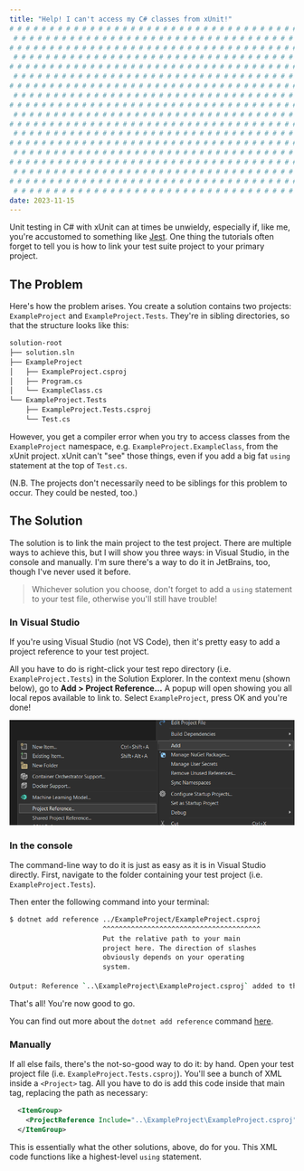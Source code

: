 ```yaml
---
title: "Help! I can't access my C# classes from xUnit!"
# # # # # # # # # # # # # # # # # # # # # # # # # # # # # # # # # # # # # # # #
 # # # # # # # # # # # # # # # # # # # # # # # # # # # # # # # # # # # # # # # #
# # # # # # # # # # # # # # # # # # # # # # # # # # # # # # # # # # # # # # # #
 # # # # # # # # # # # # # # # # # # # # # # # # # # # # # # # # # # # # # # # #
# # # # # # # # # # # # # # # # # # # # # # # # # # # # # # # # # # # # # # # #
 # # # # # # # # # # # # # # # # # # # # # # # # # # # # # # # # # # # # # # # #
# # # # # # # # # # # # # # # # # # # # # # # # # # # # # # # # # # # # # # # #
 # # # # # # # # # # # # # # # # # # # # # # # # # # # # # # # # # # # # # # # #
# # # # # # # # # # # # # # # # # # # # # # # # # # # # # # # # # # # # # # # #
 # # # # # # # # # # # # # # # # # # # # # # # # # # # # # # # # # # # # # # # #
# # # # # # # # # # # # # # # # # # # # # # # # # # # # # # # # # # # # # # # #
 # # # # # # # # # # # # # # # # # # # # # # # # # # # # # # # # # # # # # # # #
# # # # # # # # # # # # # # # # # # # # # # # # # # # # # # # # # # # # # # # #
 # # # # # # # # # # # # # # # # # # # # # # # # # # # # # # # # # # # # # # # #
# # # # # # # # # # # # # # # # # # # # # # # # # # # # # # # # # # # # # # # #
 # # # # # # # # # # # # # # # # # # # # # # # # # # # # # # # # # # # # # # # #
# # # # # # # # # # # # # # # # # # # # # # # # # # # # # # # # # # # # # # # #
 # # # # # # # # # # # # # # # # # # # # # # # # # # # # # # # # # # # # # # # #
date: 2023-11-15
---
```


Unit testing in C# with xUnit can at times be unwieldy, especially if, like me, you're accustomed to something like [Jest](https://jestjs.io/). One thing the tutorials often forget to tell you is how to link your test suite project to your primary project.

## The Problem

Here's how the problem arises. You create a solution contains two projects: `ExampleProject` and `ExampleProject.Tests`. They're in sibling directories, so that the structure looks like this:

```txt
solution-root
├── solution.sln
├── ExampleProject
│   ├── ExampleProject.csproj
│   ├── Program.cs
│   └── ExampleClass.cs
└── ExampleProject.Tests
    ├── ExampleProject.Tests.csproj
    └── Test.cs
```

However, you get a compiler error when you try to access classes from the `ExampleProject` namespace, e.g. `ExampleProject.ExampleClass`, from the xUnit project. xUnit can't "see" those things, even if you add a big fat `using` statement at the top of `Test.cs`.

(N.B. The projects don't necessarily need to be siblings for this problem to occur. They could be nested, too.)

## The Solution

The solution is to link the main project to the test project. There are multiple ways to achieve this, but I will show you three ways: in Visual Studio, in the console and manually. I'm sure there's a way to do it in JetBrains, too, though I've never used it before.

> Whichever solution you choose, don't forget to add a `using` statement to your test file, otherwise you'll still have trouble!

### In Visual Studio

If you're using Visual Studio (not VS Code), then it's pretty easy to add a project reference to your test project.

All you have to do is right-click your test repo directory (i.e. `ExampleProject.Tests`) in the Solution Explorer. In the context menu (shown below), go to **Add > Project Reference...** A popup will open showing you all local repos available to link to. Select `ExampleProject`, press OK and you're done!

![Visual Studio context menu](../images/cant-access-classes-from-xunit-context-menu.png)

### In the console

The command-line way to do it is just as easy as it is in Visual Studio directly. First, navigate to the folder containing your test project (i.e. `ExampleProject.Tests`).

Then enter the following command into your terminal:

```sh
$ dotnet add reference ../ExampleProject/ExampleProject.csproj
                       ^^^^^^^^^^^^^^^^^^^^^^^^^^^^^^^^^^^^^^^
                       Put the relative path to your main
                       project here. The direction of slashes
                       obviously depends on your operating
                       system.

Output: Reference `..\ExampleProject\ExampleProject.csproj` added to the project.
```

That's all! You're now good to go.

You can find out more about the `dotnet add reference` command [here](https://learn.microsoft.com/en-us/dotnet/core/tools/dotnet-add-reference).

### Manually

If all else fails, there's the not-so-good way to do it: by hand. Open your test project file (i.e. `ExampleProject.Tests.csproj`). You'll see a bunch of XML inside a `<Project>` tag. All you have to do is add this code inside that main tag, replacing the path as necessary:

```xml
  <ItemGroup>
    <ProjectReference Include="..\ExampleProject\ExampleProject.csproj" />
  </ItemGroup>
  ```

This is essentially what the other solutions, above, do for you. This XML code functions like a highest-level `using` statement.
